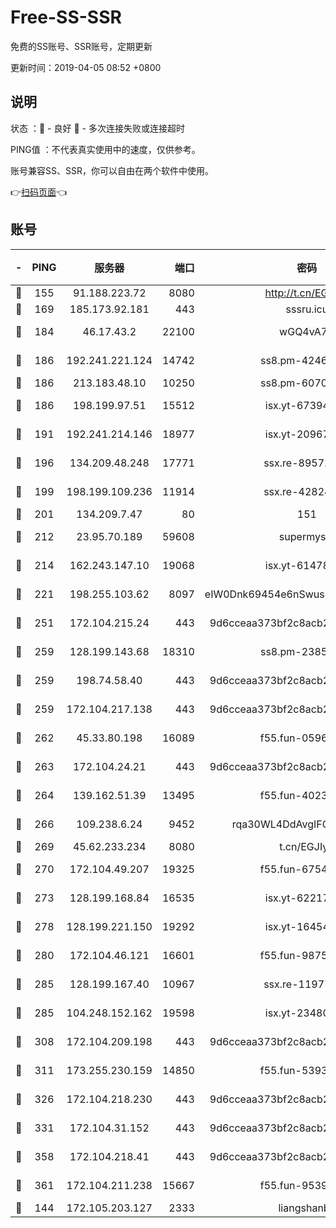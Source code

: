 # Free-SS-SSR

免费的SS账号、SSR账号，定期更新

更新时间：2019-04-05 08:52 +0800

## 说明

状态     ：🙂 - 良好 🙁 - 多次连接失败或连接超时

PING值   ：不代表真实使用中的速度，仅供参考。

账号兼容SS、SSR，你可以自由在两个软件中使用。

👉[扫码页面](https://liesauer.github.io/Free-SS-SSR/)👈

## 账号

|-|PING|服务器|端口|密码|加密方式|区域|
|:----:|:----:|:-----:|-----:|:----:|:----:|:----:|
|🙂|155|91.188.223.72|8080|http://t.cn/EGJIyrl|rc4-md5|RU|
|🙂|169|185.173.92.181|443|sssru.icu|rc4-md5|RU|
|🙂|184|46.17.43.2|22100|wGQ4vA7D|aes-256-gcm|RU|
|🙂|186|192.241.221.124|14742|ss8.pm-42467261|aes-256-cfb|US|
|🙂|186|213.183.48.10|10250|ss8.pm-60707476|rc4-md5|RU|
|🙂|186|198.199.97.51|15512|isx.yt-67394255|aes-256-cfb|US|
|🙂|191|192.241.214.146|18977|isx.yt-20967383|aes-256-cfb|US|
|🙂|196|134.209.48.248|17771|ssx.re-89572138|aes-256-cfb|US|
|🙂|199|198.199.109.236|11914|ssx.re-42824797|aes-256-cfb|US|
|🙂|201|134.209.7.47|80|151|chacha20|US|
|🙂|212|23.95.70.189|59608|supermyssr|chacha20-ietf|US|
|🙂|214|162.243.147.10|19068|isx.yt-61478887|aes-256-cfb|US|
|🙂|221|198.255.103.62|8097|eIW0Dnk69454e6nSwuspv9DmS201tQ0D|aes-256-cfb|US|
|🙂|251|172.104.215.24|443|9d6cceaa373bf2c8acb22e60b6a58be6|aes-256-cfb|US|
|🙂|259|128.199.143.68|18310|ss8.pm-23855418|aes-256-cfb|SG|
|🙂|259|198.74.58.40|443|9d6cceaa373bf2c8acb22e60b6a58be6|aes-256-cfb|US|
|🙂|259|172.104.217.138|443|9d6cceaa373bf2c8acb22e60b6a58be6|aes-256-cfb|US|
|🙂|262|45.33.80.198|16089|f55.fun-05960276|aes-256-cfb|US|
|🙂|263|172.104.24.21|443|9d6cceaa373bf2c8acb22e60b6a58be6|aes-256-cfb|US|
|🙂|264|139.162.51.39|13495|f55.fun-40234705|aes-256-cfb|SG|
|🙂|266|109.238.6.24|9452|rqa30WL4DdAvgIFG6Fs3znzTa|aes-256-cfb|FR|
|🙂|269|45.62.233.234|8080|t.cn/EGJIyrl|rc4-md5|CA|
|🙂|270|172.104.49.207|19325|f55.fun-67542122|aes-256-cfb|SG|
|🙂|273|128.199.168.84|16535|isx.yt-62217895|aes-256-cfb|SG|
|🙂|278|128.199.221.150|19292|isx.yt-16454453|aes-256-cfb|SG|
|🙂|280|172.104.46.121|16601|f55.fun-98755014|aes-256-cfb|SG|
|🙂|285|128.199.167.40|10967|ssx.re-11977047|aes-256-cfb|SG|
|🙂|285|104.248.152.162|19598|isx.yt-23480328|aes-256-cfb|SG|
|🙂|308|172.104.209.198|443|9d6cceaa373bf2c8acb22e60b6a58be6|aes-256-cfb|US|
|🙂|311|173.255.230.159|14850|f55.fun-53932757|aes-256-cfb|US|
|🙂|326|172.104.218.230|443|9d6cceaa373bf2c8acb22e60b6a58be6|aes-256-cfb|US|
|🙂|331|172.104.31.152|443|9d6cceaa373bf2c8acb22e60b6a58be6|aes-256-cfb|US|
|🙂|358|172.104.218.41|443|9d6cceaa373bf2c8acb22e60b6a58be6|aes-256-cfb|US|
|🙂|361|172.104.211.238|15667|f55.fun-95394405|aes-256-cfb|US|
|🙂|144|172.105.203.127|2333|liangshanbo|chacha20|JP|
